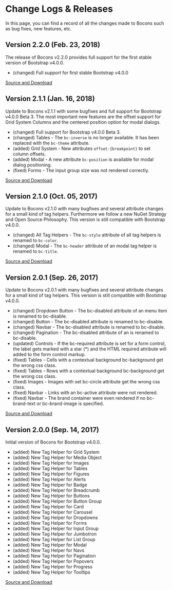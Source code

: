 # Change Logs & Releases

In this page, you can find a record of all the changes made to Bocons such as bug fixes, new features, etc.

## Version 2.2.0 (Feb. 23, 2018)

The release of Bocons v2.2.0 provides full support for the first stable version of Bootstrap v4.0.0.

*   (changed) Full support for first stable Bootstrap v4.0.0

[Source and Download](https://www.nuget.org/packages/BSolutions.Bocons/2.2.0)

## Version 2.1.1 (Jan. 16, 2018)

Update to Bocons v2.1.1 with some bugfixes and full support for Bootstrap v4.0.0 Beta 3. The most important new features are the offset support for Grid System Columns and the centered position option for modal dialogs.

*   (changed) Full support for Bootstrap v4.0.0 Beta 3.
*   (changed) Tables - The `bc-inverse` is no longer available. It has been replaced with the `bc-theme` attribute.
*   (added) Grid System - New attributes `offset-{breakpoint}` to set column offsets.
*   (added) Modal - A new attribute `bc-position` is available for modal dialog positioning.
*   (fixed) Forms - The input group size was not rendered correctly.

[Source and Download](https://www.nuget.org/packages/BSolutions.Bocons/2.1.1)

## Version 2.1.0 (Oct. 05, 2017)

Update to Bocons v2.1.0 with many bugfixes and several attribute changes for a small kind of tag helpers. Furthermore we follow a new NuGet Strategy and Open Source Philosophy. This version is still compatible with Bootstrap v4.0.0.

*   (changed) All Tag Helpers - The `bc-style` attribute of all tag helpers is renamed to `bc-color`.
*   (changed) Modal - The `bc-header` attribute of an modal tag helper is renamed to `bc-title`.

[Source and Download](https://www.nuget.org/packages/BSolutions.Bocons/2.1.0)

## Version 2.0.1 (Sep. 26, 2017)

Update to Bocons v2.0.1 with many bugfixes and several attribute changes for a small kind of tag helpers. This version is still compatible with Bootstrap v4.0.0.

*   (changed) Dropdown Button - The bc-disabled attribute of an menu item is renamed to bc-disable.
*   (changed) Button - The bc-disabled attribute is renamed to bc-disable.
*   (changed) Navbar - The bc-disabled attribute is renamed to bc-disable.
*   (changed) Pagination - The bc-disabled attribute of an <pagination-item> is renamed to bc-disable.
*   (updated) Controls - If the bc-required attribute is set for a form control, the label gets marked with a star (*) and the HTML required attribute will added to the form control markup.
*   (fixed) Tables - Cells <td> with a contextual background bc-background get the wrong css class.
*   (fixed) Tables - Rows <tr> with a contextual background bc-background get the wrong css class.
*   (fixed) Images - Images with set bc-circle attribute get the wrong css class.
*   (fixed) Navbar - Links <navbar-link> with an bc-active attribute were not rendered.
*   (fixed) Navbar - The brand container were even rendered if no bc-brand-text or bc-brand-image is specified.

[Source and Download](https://www.nuget.org/packages/BSolutions.Bocons/2.0.1)

## Version 2.0.0 (Sep. 14, 2017)

Initial version of Bocons for Bootstrap v4.0.0.

*   (added) New Tag Helper for Grid System
*   (added) New Tag Helper for Media Object
*   (added) New Tag Helper for Images
*   (added) New Tag Helper for Tables
*   (added) New Tag Helper for Figures
*   (added) New Tag Helper for Alerts
*   (added) New Tag Helper for Badge
*   (added) New Tag Helper for Breadcrumb
*   (added) New Tag Helper for Buttons
*   (added) New Tag Helper for Button Group
*   (added) New Tag Helper for Card
*   (added) New Tag Helper for Carousel
*   (added) New Tag Helper for Dropdowns
*   (added) New Tag Helper for Forms
*   (added) New Tag Helper for Input Group
*   (added) New Tag Helper for Jumbotron
*   (added) New Tag Helper for List Group
*   (added) New Tag Helper for Modal
*   (added) New Tag Helper for Navs
*   (added) New Tag Helper for Pagination
*   (added) New Tag Helper for Popovers
*   (added) New Tag Helper for Progress
*   (added) New Tag Helper for Tooltips

[Source and Download](https://www.nuget.org/packages/BSolutions.Bocons/2.0.0)